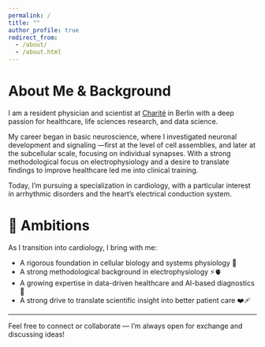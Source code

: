 ```yaml
---
permalink: /
title: ""
author_profile: true
redirect_from: 
  - /about/
  - /about.html
---
```

# About Me & Background
I am a resident physician and scientist at [Charité](https://www.dhzc.charite.de/) in Berlin with a deep passion for healthcare, life sciences research, and data science. 

My career began in basic neuroscience, where I investigated neuronal development and signaling —first at the level of cell assemblies, and later at the subcellular scale, focusing on individual synapses. With a strong methodological focus on electrophysiology and a desire to translate findings to improve healthcare led me into clinical training.

Today, I’m pursuing a specialization in cardiology, with a particular interest in arrhythmic disorders and the heart’s electrical conduction system.

# 🚀 Ambitions
As I transition into cardiology, I bring with me:
- A rigorous foundation in cellular biology and systems physiology 🧬 
- A strong methodological background in electrophysiology ⚡️🫀 
- A growing expertise in data-driven healthcare and AI-based diagnostics 🤖  
- A strong drive to translate scientific insight into better patient care ❤️‍🩹  

---
Feel free to connect or collaborate — I’m always open for exchange and discussing ideas!

